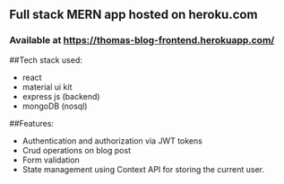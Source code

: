 ## Full stack MERN app hosted on heroku.com
### Available at https://thomas-blog-frontend.herokuapp.com/

##Tech stack used:
 -  react
 -  material ui kit
 -  express js (backend)
 -  mongoDB (nosql)
 
##Features:
 -  Authentication and authorization via JWT tokens
 -  Crud operations on blog post
 -  Form validation
 -  State management using Context API for storing the current user.
